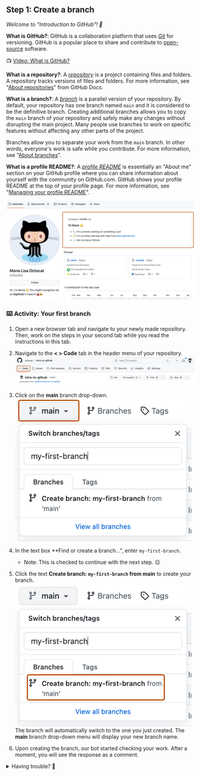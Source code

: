 ## Step 1: Create a branch

_Welcome to "Introduction to GitHub"! :wave:_

**What is GitHub?**: GitHub is a collaboration platform that uses _[Git](https://docs.github.com/get-started/quickstart/github-glossary#git)_ for versioning.
GitHub is a popular place to share and contribute to [open-source](https://docs.github.com/get-started/quickstart/github-glossary#open-source) software.

:tv: [Video: What is GitHub?](https://www.youtube.com/watch?v=pBy1zgt0XPc)

**What is a repository?**: A _[repository](https://docs.github.com/get-started/quickstart/github-glossary#repository)_ is a project containing files and folders.
A repository tracks versions of files and folders. For more information, see
"[About repositories](https://docs.github.com/en/repositories/creating-and-managing-repositories/about-repositories)" from GitHub Docs.

**What is a branch?**: A _[branch](https://docs.github.com/en/get-started/quickstart/github-glossary#branch)_ is a parallel version of your repository.
By default, your repository has one branch named `main` and it is considered to be the definitive branch.
Creating additional branches allows you to copy the `main` branch of your repository and safely make any changes without disrupting the main project.
Many people use branches to work on specific features without affecting any other parts of the project.

Branches allow you to separate your work from the `main` branch.
In other words, everyone's work is safe while you contribute.
For more information, see "[About branches](https://docs.github.com/en/pull-requests/collaborating-with-pull-requests/proposing-changes-to-your-work-with-pull-requests/about-branches)".

**What is a profile README?**: A _[profile README](https://docs.github.com/account-and-profile/setting-up-and-managing-your-github-profile/customizing-your-profile/managing-your-profile-readme)_
is essentially an "About me" section on your GitHub profile where you can share information about yourself with the community on GitHub.com.
GitHub shows your profile README at the top of your profile page. For more information, see "[Managing your profile README](https://docs.github.com/en/account-and-profile/setting-up-and-managing-your-github-profile/customizing-your-profile/managing-your-profile-readme)".

![profile-readme-example](steps/images/1-profile-readme-example.png)

### :keyboard: Activity: Your first branch

1. Open a new browser tab and navigate to your newly made repository. Then, work on the steps in your second tab while you read the instructions in this tab.

2. Navigate to the **< > Code** tab in the header menu of your repository.<br/>
   ![code-tab](steps/images/1-code-tab.png)

3. Click on the **main** branch drop-down.<br/>
   ![main-branch-dropdown](steps/images/1-main-branch-dropdown.png)

4. In the text box **Find or create a branch...", enter `my-first-branch`.
   - Note: This is checked to continue with the next step. :wink: 

5. Click the text **Create branch: `my-first-branch` from main** to create your branch.<br/>
   ![create-branch-button](steps/images/1-create-branch-button.png)<br/>
   The branch will automatically switch to the one you just created.
   The **main** branch drop-down menu will display your new branch name.

6. Upon creating the branch, our bot started checking your work. After a moment, you will see the response as a comment.

<details>
<summary>Having trouble? 🤷</summary><br/>

If the badge doesn't turn green, here are some things to check:
- Make sure your created the branch with the exact name `my-first-branch`. No prefixes or suffixes.

</details>